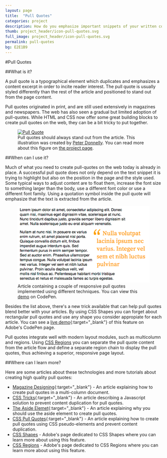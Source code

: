 ```yaml
---
layout: page
title:  "Pull Quotes"
categories: project
description: How do you emphasize important snippets of your written content?
thumb: project_header/icon-pull-quotes.svg
full_image: project_header/icon-pull-quotes.svg
permalink: pull-quotes
bg: E2E1B9
---
```

#Pull Quotes

##What is it?

A pull quote is a typographical element which duplicates and emphasizes a content excerpt in order to incite reader interest. The pull quote is usually styled differently than the rest of the article and positioned to stand out from the page content.

Pull quotes originated in print, and are still used extensively in magazines and newspapers. The web has also seen a gradual but limited adoption of pull-quotes. While HTML and CSS now offer some great building blocks to create pull quotes on the web, they can be a bit tricky to put together.

<figure>
  <a href="https://www.behance.net/gallery/5241031/HotRumCow-Magazine" target="_blank">
    <img src="{{site.baseurl}}/img/hotrumcow-pull-quote.jpg" alt="Pull Quote">
  </a>
  <figcaption>
     Pull quotes should always stand out from the article. This illustration was created by <a href="http://www.behance.net/donnellyillustration">Peter Donnelly</a>. You can read more about this figure on <a href="https://www.behance.net/gallery/5241031/HotRumCow-Magazine">the project page</a>.
  </figcaption>
</figure>

##When can I use it?

Much of what you need to create pull-quotes on the web today is already in place. A successful pull quote does not only depend on the text snippet it is trying to highlight but also on the position in the page and the style used. Some typical ways to adjust content are to float them, increase the font size to something larger than the body, use a different font color or use a different font family. Using a quotation symbol inside the pull quote will emphasize that the text is extracted from the article.

<figure>
  <a href="http://codepen.io/adobe/full/oDLwm">
  <img src="/img/pull-quotes/pull-quotes-screenshot.png" alt="Pull quotes article screenshot"></img>
  </a>
  <figcaption>
    Article containing a couple of responsive pull quotes implemented using different techniques. You can view this <a href="http://codepen.io/adobe/full/oDLwm">demo</a> on CodePen.
  </figcaption>
</figure>

Besides the list above, there's a new trick available that can help pull quotes blend better with your articles. By using CSS Shapes you can forget about rectangular pull quotes and use any shape you consider appropiate for each article. You can see a [live demo][demo-shapes]{:target="_blank"} of this feature on Adobe's CodePen page.

Pull quotes integrate well with modern layout modules, such as multicolumn and regions. Using [CSS Regions][regions] you can separate the pull quote content from the article flow and define a separate region chain to display the pull quotes, thus achieving a superior, responsive page layout.

##Where can I learn more?

Here are some articles about these technologies and more tutorials about creating high quality pull quotes:

- [Magazine Designing][magazine]{:target="_blank"} - An article explaining how to create pull quotes in a multi-column document.
- [CSS Tricks][css-tricks]{:target="_blank"} - An article describing a Javascript solution to prevent content duplication for pull quotes.
- [The Aside Elemet][aside]{:target="_blank"} - An article explaining why you should use the aside element to create pull quotes.
- [CSS Pull Quotes][css-pull-quotes]{:target="_blank"} - An article explaining how to create pull quotes using CSS pseudo-elements and prevent content duplication.
- [CSS Shapes][shapes] - Adobe's page dedicated to CSS Shapes where you can learn more about using this feature.
- [CSS Regions][regions] - Adobe's page dedicated to CSS Regions where you can learn more about using this feature.

[demo]: http://codepen.io/adobe/full/oDLwm
[demo-shapes]: http://codepen.io/adobe/full/udibs
[aside]: http://www.impressivewebs.com/aside-vs-blockquote-html5
[css-tricks]: http://css-tricks.com/better-pull-quotes
[magazine]: http://www.magazinedesigning.com/pull-quotes
[shapes]: http://webplatform.adobe.com/shapes
[regions]: http://webplatform.adobe.com/regions
[css-pull-quotes]: http://miekd.com/articles/pull-quotes-with-html5-and-css

